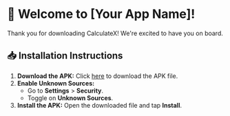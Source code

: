 # 📱 Welcome to [Your App Name]!

Thank you for downloading CalculateX! We're excited to have you on board.

## 📥 Installation Instructions

1. **Download the APK:** Click [here](https://drive.google.com/file/d/1Qy4UWNuXEp3nErudlZYJyLslhsMYRjr7/view?usp=drive_link) to download the APK file.
2. **Enable Unknown Sources:**
   - Go to **Settings** > **Security**.
   - Toggle on **Unknown Sources**.
3. **Install the APK:** Open the downloaded file and tap **Install**.
